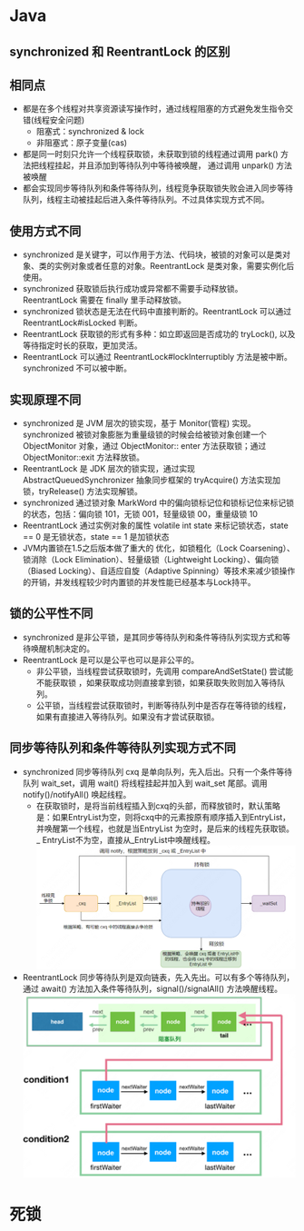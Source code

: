# Java 
## synchronized 和 ReentrantLock 的区别

## 相同点

- 都是在多个线程对共享资源读写操作时，通过线程阻塞的方式避免发生指令交错(线程安全问题)
    - 阻塞式：synchronized & lock
    - 非阻塞式：原子变量(cas)
- 都是同一时刻只允许一个线程获取锁，未获取到锁的线程通过调用 park() 方法把线程挂起，并且添加到等待队列中等待被唤醒， 通过调用 unpark() 方法被唤醒
- 都会实现同步等待队列和条件等待队列，线程竞争获取锁失败会进入同步等待队列，线程主动被挂起后进入条件等待队列。不过具体实现方式不同。

## 使用方式不同

- synchronized 是关键字，可以作用于方法、代码块，被锁的对象可以是类对象、类的实例对象或者任意的对象。ReentrantLock 是类对象，需要实例化后使用。
- synchronized 获取锁后执行成功或异常都不需要手动释放锁。ReentrantLock 需要在 finally 里手动释放锁。
- synchronized 锁状态是无法在代码中直接判断的。ReentrantLock 可以通过 ReentrantLock#isLocked 判断。
- ReentrantLock 获取锁的形式有多种：如立即返回是否成功的 tryLock(), 以及等待指定时长的获取，更加灵活。
- ReentrantLock 可以通过 ReentrantLock#lockInterruptibly 方法是被中断。synchronized 不可以被中断。

## 实现原理不同

- synchronized 是 JVM 层次的锁实现，基于 Monitor(管程) 实现。synchronized 被锁对象膨胀为重量级锁的时候会给被锁对象创建一个 ObjectMonitor 对象，通过 ObjectMonitor::
  enter 方法获取锁；通过 ObjectMonitor::exit 方法释放锁。
- ReentrantLock 是 JDK 层次的锁实现，通过实现 AbstractQueuedSynchronizer 抽象同步框架的 tryAcquire() 方法实现加锁，tryRelease() 方法实现解锁。
- synchronized 通过锁对象 MarkWord 中的偏向锁标记位和锁标记位来标记锁的状态，包括：偏向锁 101，无锁 001，轻量级锁 00，重量级锁 10
- ReentrantLock 通过实例对象的属性 volatile int state 来标记锁状态，state == 0 是无锁状态，state == 1 是加锁状态
- JVM内置锁在1.5之后版本做了重大的 优化，如锁粗化（Lock Coarsening）、锁消除（Lock Elimination）、轻量级锁（Lightweight Locking）、偏向锁（Biased
  Locking）、自适应自旋（Adaptive Spinning）等技术来减少锁操作的开销，并发线程较少时内置锁的并发性能已经基本与Lock持平。

## 锁的公平性不同

- synchronized 是非公平锁，是其同步等待队列和条件等待队列实现方式和等待唤醒机制决定的。
- ReentrantLock 是可以是公平也可以是非公平的。
    - 非公平锁，当线程尝试获取锁时，先调用 compareAndSetState() 尝试能不能获取锁 ，如果获取成功则直接拿到锁，如果获取失败则加入等待队列。
    - 公平锁，当线程尝试获取锁时，判断等待队列中是否存在等待锁的线程，如果有直接进入等待队列。如果没有才尝试获取锁。

## 同步等待队列和条件等待队列实现方式不同

- synchronized 同步等待队列 cxq 是单向队列，先入后出。只有一个条件等待队列 wait_set，调用 wait() 将线程挂起并加入到 wait_set 尾部。调用 notify()/notifyAll() 唤起线程。
    - 在获取锁时，是将当前线程插入到cxq的头部，而释放锁时，默认策略是：如果EntryList为空，则将cxq中的元素按原有顺序插入到EntryList，并唤醒第一个线程，也就是当EntryList 为空时，是后来的线程先获取锁。_
      EntryList不为空，直接从_EntryList中唤醒线程。
      ![img.png](./../../resources/image/concurrency/synchronized等待队列.png)
- ReentrantLock 同步等待队列是双向链表，先入先出。可以有多个等待队列，通过 await() 方法加入条件等待队列，signal()/signalAll() 方法唤醒线程。
  ![img.png](./../../resources/image/concurrency/ReentrantLock等待队列.png)

# 死锁
